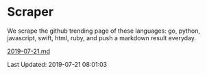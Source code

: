 # Scraper

We scrape the github trending page of these languages: go, python, javascript, swift, html, ruby, and push a markdown result everyday.

[2019-07-21.md](https://github.com/henson/Scraper/blob/master/2019-07-21.md)

Last Updated: 2019-07-21 08:01:03